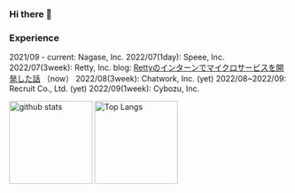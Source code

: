 ### Hi there 👋

### Experience

2021/09 - current: Nagase, Inc.
2022/07(1day): Speee, Inc.
2022/07(3week): Retty, Inc.
  blog: [Rettyのインターンでマイクロサービスを開発した話](https://engineer.retty.me/entry/2022/08/09/110000)
（now） 2022/08(3week): Chatwork, Inc.
(yet) 2022/08~2022/09: Recruit Co., Ltd.
(yet) 2022/09(1week): Cybozu, Inc.

<!--
**diracmax/diracmax** is a ✨ _special_ ✨ repository because its `README.md` (this file) appears on your GitHub profile.

Here are some ideas to get you started:

- 🔭 I’m currently working on ...
- 🌱 I’m currently learning ...
- 👯 I’m looking to collaborate on ...
- 🤔 I’m looking for help with ...
- 💬 Ask me about ...
- 📫 How to reach me: ...
- 😄 Pronouns: ...
- ⚡ Fun fact: ...
-->

<p align="left"> 
  <img alt="github stats" height="150px" src="https://github-readme-stats.vercel.app/api?username=diracmax&theme=onedark&show_icons=ture" />
  <img alt="Top Langs" height="150px" src="https://github-readme-stats.vercel.app/api/top-langs/?username=diracmax&layout=compact&show_icons=true&theme=onedark" />
</p>
